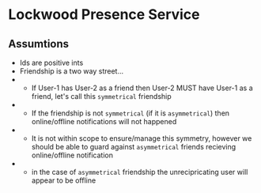# Lockwood Presence Service

## Assumtions
* Ids are positive ints
* Friendship is a two way street...
* * If User-1 has User-2 as a friend then User-2 MUST have User-1 as a friend, let's call this `symmetrical` friendship
* * If the friendship is not `symmetrical` (if it is `asymmetrical`) then online/offline notifications will not happened
* * It is not within scope to ensure/manage this symmetry, however we should be able to guard against `asymmetrical` friends recieving online/offline notification
* * in the case of `asymmetrical` friendship the unrecipricating user will appear to be offline
